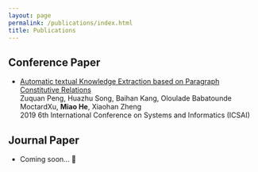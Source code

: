 ```yaml
---
layout: page
permalink: /publications/index.html
title: Publications
---
```


## Conference Paper

- [Automatic textual Knowledge Extraction based on Paragraph Constitutive Relations ](https://doi.org/10.1109/ICSAI48974.2019.9010349)<br>Zuquan Peng, Huazhu Song, Baihan Kang, Oloulade Babatounde MoctardXu, **Miao He**, Xiaohan Zheng<br>2019 6th International Conference on Systems and Informatics (ICSAI)<br>

## Journal Paper

- Coming soon... 🚀

  <br>
